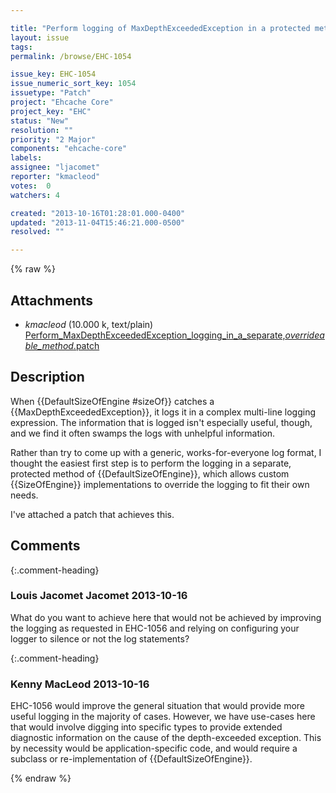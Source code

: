 ```yaml
---

title: "Perform logging of MaxDepthExceededException in a protected method of DefaultSizeOfEngine"
layout: issue
tags: 
permalink: /browse/EHC-1054

issue_key: EHC-1054
issue_numeric_sort_key: 1054
issuetype: "Patch"
project: "Ehcache Core"
project_key: "EHC"
status: "New"
resolution: ""
priority: "2 Major"
components: "ehcache-core"
labels: 
assignee: "ljacomet"
reporter: "kmacleod"
votes:  0
watchers: 4

created: "2013-10-16T01:28:01.000-0400"
updated: "2013-11-04T15:46:21.000-0500"
resolved: ""

---
```




{% raw %}


## Attachments
  
* <em>kmacleod</em> (10.000 k, text/plain) [Perform_MaxDepthExceededException_logging_in_a_separate,_overrideable_method_.patch](/attachments/EHC/EHC-1054/Perform_MaxDepthExceededException_logging_in_a_separate,_overrideable_method_.patch)
  



## Description

<div markdown="1" class="description">

When {{DefaultSizeOfEngine #sizeOf}} catches a {{MaxDepthExceededException}}, it logs it in a complex multi-line logging expression. The information that is logged isn't especially useful, though, and we find it often swamps the logs with unhelpful information.

Rather than try to come up with a generic, works-for-everyone log format, I thought the easiest first step is to perform the logging in a separate, protected method of {{DefaultSizeOfEngine}}, which allows custom {{SizeOfEngine}} implementations to override the logging to fit their own needs.

I've attached a patch that achieves this.

</div>

## Comments


{:.comment-heading}
### **Louis Jacomet Jacomet** <span class="date">2013-10-16</span>

<div markdown="1" class="comment">

What do you want to achieve here that would not be achieved by improving the logging as requested in EHC-1056 and relying on configuring your logger to silence or not the log statements?

</div>


{:.comment-heading}
### **Kenny MacLeod** <span class="date">2013-10-16</span>

<div markdown="1" class="comment">

EHC-1056 would improve the general situation that would provide more useful logging in the majority of cases.  However, we have use-cases here that would involve digging into specific types to provide extended diagnostic information on the cause of the depth-exceeded exception. This by necessity would be application-specific code, and would require a subclass or re-implementation of {{DefaultSizeOfEngine}}.

</div>



{% endraw %}
